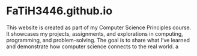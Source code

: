 # FaTiH3446.github.io
This website is created as part of my Computer Science Principles course. It showcases my projects, assignments, and explorations in computing, programming, and problem-solving. The goal is to share what I’ve learned and demonstrate how computer science connects to the real world.
a

